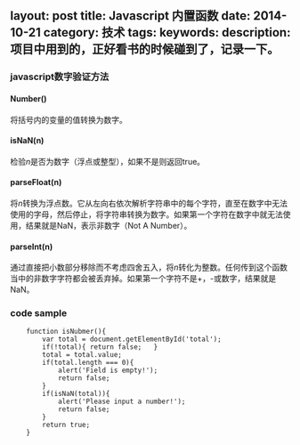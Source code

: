 layout: post
title: Javascript 内置函数
date: 2014-10-21
category: 技术
tags: 
keywords: 
description: 项目中用到的，正好看书的时候碰到了，记录一下。
---

### javascript数字验证方法

#### Number()

将括号内的变量的值转换为数字。

<!-- more -->

#### isNaN(n)

检验*n*是否为数字（浮点或整型），如果不是则返回true。

#### parseFloat(n)

将*n*转换为浮点数。它从左向右依次解析字符串中的每个字符，直至在数字中无法使用的字母，然后停止，将字符串转换为数字。如果第一个字符在数字中就无法使用，结果就是NaN，表示非数字（Not A Number）。

#### parseInt(n)
		
通过直接把小数部分移除而不考虑四舍五入，将*n*转化为整数。任何传到这个函数当中的非数字字符都会被丢弃掉。如果第一个字符不是+，-或数字，结果就是NaN。

### code sample

		function isNubmer(){
			var total = document.getElementById('total');
			if(!total){	return false;	}
			total = total.value;
			if(total.length === 0){
				alert('Field is empty!');
				return false;
			}
			if(isNaN(total)){
				alert('Please input a number!');
				return false;
			}
			return true;
		}
